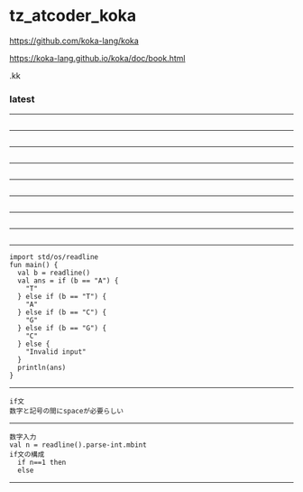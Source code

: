 # tz_atcoder_koka

https://github.com/koka-lang/koka

https://koka-lang.github.io/koka/doc/book.html

.kk


### latest

---
```

```
---
```

```
---
```

```
---
```

```
---
```

```
---
```

```
---
```

```
---
```

```
---
```
import std/os/readline
fun main() {
  val b = readline()
  val ans = if (b == "A") {
    "T"
  } else if (b == "T") {
    "A"
  } else if (b == "C") {
    "G"
  } else if (b == "G") {
    "C"
  } else {
    "Invalid input"
  }
  println(ans)
}
```
---
```
if文
数字と記号の間にspaceが必要らしい
```
---
```
数字入力
val n = readline().parse-int.mbint
if文の構成
  if n==1 then
  else
```
---
